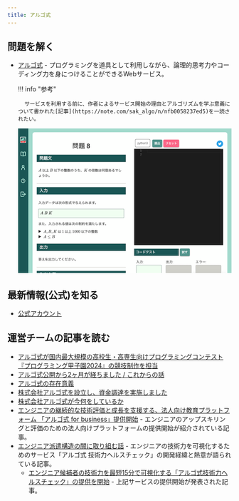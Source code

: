 ```yaml
---
title: アルゴ式
---
```


## 問題を解く

- [アルゴ式](https://algo-method.com/) - プログラミングを道具として利用しながら、論理的思考力やコーディング力を身につけることができるWebサービス。

    !!! info "参考"

        サービスを利用する前に、作者によるサービス開始の理由とアルゴリズムを学ぶ意義について書かれた[記事](https://note.com/sak_algo/n/nfb0058237ed5)を一読されたい。


    <div align="center">
      <img loading = "lazy" src="../../images/related_contest_sites/algo_method/algo_method.png" alt="algo method">
    </div>

## 最新情報(公式)を知る

- [公式アカウント](https://twitter.com/algo_method)

## 運営チームの記事を読む

- [アルゴ式が国内最大規模の高校生・高専生向けプログラミングコンテスト『プログラミング甲子園2024』の競技制作を担当](https://prtimes.jp/main/html/rd/p/000000012.000105963.html)
- [アルゴ式公開から2ヶ月が経ちました / これからの話](https://note.com/sak_algo/n/nf63c98059c5c)
- [アルゴ式の存在意義](https://note.com/sak_algo/n/n33da1fbfea38)
- [株式会社アルゴ式を設立し、資金調達を実施しました](https://note.com/sak_algo/n/nf5fbbbe3d600)
- [株式会社アルゴ式が今何をしているか](https://note.com/sak_algo/n/n566297c9cf6e)
- [エンジニアの継続的な技術評価と成長を支援する、法人向け教育プラットフォーム 「アルゴ式 for business」提供開始](https://prtimes.jp/main/html/rd/p/000000002.000105963.html) - エンジニアのアップスキリングと評価のための法人向けプラットフォームの提供開始が紹介されている記事。
- [エンジニア派遣構造の闇に取り組む話](https://note.com/sak_algo/n/nb4bdb8caf7a6) - エンジニアの技術力を可視化するためのサービス「アルゴ式 技術力ヘルスチェック」の開発経緯と熱意が語られている記事。
    - [エンジニア候補者の技術力を最短15分で可視化する「アルゴ式技術力ヘルスチェック」の提供を開始](https://prtimes.jp/main/html/rd/p/000000005.000105963.html) - 上記サービスの提供開始が発表された記事。

